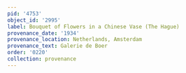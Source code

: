 ```yaml
---
pid: '4753'
object_id: '2995'
label: Bouquet of Flowers in a Chinese Vase (The Hague)
provenance_date: '1934'
provenance_location: Netherlands, Amsterdam
provenance_text: Galerie de Boer
order: '0220'
collection: provenance
---
```

